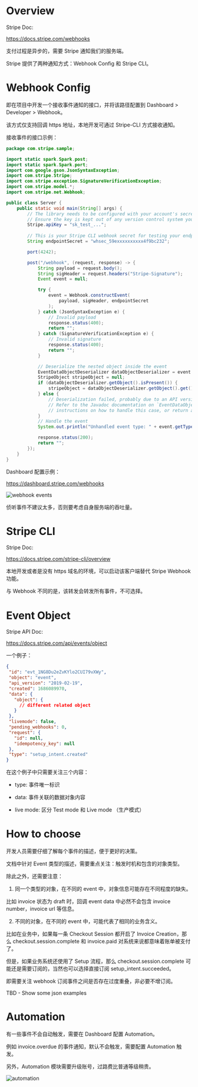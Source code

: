 # Overview

Stripe Doc:

https://docs.stripe.com/webhooks

支付过程是异步的，需要 Stripe 通知我们的服务端。

Stripe 提供了两种通知方式：Webhook Config 和 Stripe CLI。

# Webhook Config

即在项目中开发一个接收事件通知的接口，并将该路径配置到 Dashboard > Developer > Webhook。

该方式仅支持回调 https 地址，本地开发可通过 Stripe-CLI 方式接收通知。

接收事件的接口示例：

```java
package com.stripe.sample;

import static spark.Spark.post;
import static spark.Spark.port;
import com.google.gson.JsonSyntaxException;
import com.stripe.Stripe;
import com.stripe.exception.SignatureVerificationException;
import com.stripe.model.*;
import com.stripe.net.Webhook;

public class Server {
    public static void main(String[] args) {
        // The library needs to be configured with your account's secret key.
        // Ensure the key is kept out of any version control system you might be using.
        Stripe.apiKey = "sk_test_...";
        
        // This is your Stripe CLI webhook secret for testing your endpoint locally.
        String endpointSecret = "whsec_59exxxxxxxxxx4f9bc232";

        port(4242);

        post("/webhook", (request, response) -> {
            String payload = request.body();
            String sigHeader = request.headers("Stripe-Signature");
            Event event = null;

            try {
                event = Webhook.constructEvent(
                    payload, sigHeader, endpointSecret
                );
            } catch (JsonSyntaxException e) {
                // Invalid payload
                response.status(400);
                return "";
            } catch (SignatureVerificationException e) {
                // Invalid signature
                response.status(400);
                return "";
            }

            // Deserialize the nested object inside the event
            EventDataObjectDeserializer dataObjectDeserializer = event.getDataObjectDeserializer();
            StripeObject stripeObject = null;
            if (dataObjectDeserializer.getObject().isPresent()) {
                stripeObject = dataObjectDeserializer.getObject().get();
            } else {
                // Deserialization failed, probably due to an API version mismatch.
                // Refer to the Javadoc documentation on `EventDataObjectDeserializer` for
                // instructions on how to handle this case, or return an error here.
            }
            // Handle the event
            System.out.println("Unhandled event type: " + event.getType());

            response.status(200);
            return "";
        });
    }
}
```

Dashboard 配置示例：

https://dashboard.stripe.com/webhooks

![webhook events](/img/stripe-webhook-events.png)

侦听事件不建议太多，否则要考虑自身服务端的吞吐量。

# Stripe CLI

Stripe Doc:

https://docs.stripe.com/stripe-cli/overview

本地开发或者是没有 https 域名的环境，可以启动该客户端替代 Stripe Webhook 功能。

与 Webhook 不同的是，该转发会转发所有事件，不可选择。

# Event Object

Stripe API Doc:

https://docs.stripe.com/api/events/object

一个例子：

```json
{
 "id": "evt_1NG8Du2eZvKYlo2CUI79vXWy",
 "object": "event",
 "api_version": "2019-02-19",
 "created": 1686089970,
 "data": {
   "object": {
     // different related object
   }
 },
 "livemode": false,
 "pending_webhooks": 0,
 "request": {
   "id": null,
   "idempotency_key": null
 },
 "type": "setup_intent.created"
}
```

在这个例子中只需要关注三个内容：

- type: 事件唯一标识

- data: 事件关联的数据对象内容

- live mode: 区分 Test mode 和 Live mode （生产模式）

# How to choose

开发人员需要仔细了解每个事件的描述，便于更好的决策。

文档中针对 Event 类型的描述，需要重点关注：触发时机和包含的对象类型。

除此之外，还需要注意：

1. 同一个类型的对象，在不同的 event 中，对象信息可能存在不同程度的缺失。

比如 invoice 状态为 draft 时，回调 event data 中必然不会包含 invoice number，invoice url 等信息。

2. 不同的对象，在不同的 event 中，可能代表了相同的业务含义。

比如在业务中，如果每一条 Checkout Session 都开启了 Invoice Creation，那么 checkout.session.complete 和 invoice.paid 对系统来说都意味着账单被支付了。

但是，如果业务系统还使用了 Setup 流程，那么 checkout.session.complete 可能还是需要订阅的，当然也可以选择直接订阅 setup_intent.succeeded。

即需要关注 webhook 订阅事件之间是否存在过度重叠，非必要不增订阅。

TBD - Show some json examples

# Automation

有一些事件不会自动触发，需要在 Dashboard 配置 Automation。

例如 invoice.overdue 的事件通知，默认不会触发，需要配置 Automation 触发。

另外，Automation 模块需要升级账号，过路费比普通等级稍贵。

![automation](/img/stripe-automation-upgrade.png)






